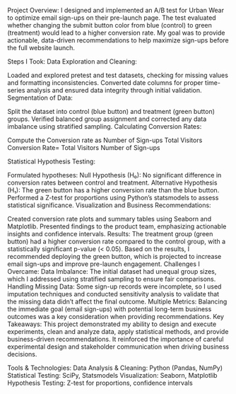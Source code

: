 Project Overview:
I designed and implemented an A/B test for Urban Wear to optimize email sign-ups on their pre-launch page. The test evaluated whether changing the submit button color from blue (control) to green (treatment) would lead to a higher conversion rate. My goal was to provide actionable, data-driven recommendations to help maximize sign-ups before the full website launch.

Steps I Took:
Data Exploration and Cleaning:

Loaded and explored pretest and test datasets, checking for missing values and formatting inconsistencies.
Converted date columns for proper time-series analysis and ensured data integrity through initial validation.
Segmentation of Data:

Split the dataset into control (blue button) and treatment (green button) groups.
Verified balanced group assignment and corrected any data imbalance using stratified sampling.
Calculating Conversion Rates:

Compute the Conversion rate as 
Number of Sign-ups
Total Visitors
Conversion Rate= 
Total Visitors
Number of Sign-ups
​
 
Statistical Hypothesis Testing:

Formulated hypotheses:
Null Hypothesis (H₀): No significant difference in conversion rates between control and treatment.
Alternative Hypothesis (H₁): The green button has a higher conversion rate than the blue button.
Performed a Z-test for proportions using Python’s statsmodels to assess statistical significance.
Visualization and Business Recommendations:

Created conversion rate plots and summary tables using Seaborn and Matplotlib.
Presented findings to the product team, emphasizing actionable insights and confidence intervals.
Results:
The treatment group (green button) had a higher conversion rate compared to the control group, with a statistically significant p-value (< 0.05).
Based on the results, I recommended deploying the green button, which is projected to increase email sign-ups and improve pre-launch engagement.
Challenges I Overcame:
Data Imbalance: The initial dataset had unequal group sizes, which I addressed using stratified sampling to ensure fair comparisons.
Handling Missing Data: Some sign-up records were incomplete, so I used imputation techniques and conducted sensitivity analysis to validate that the missing data didn’t affect the final outcome.
Multiple Metrics: Balancing the immediate goal (email sign-ups) with potential long-term business outcomes was a key consideration when providing recommendations.
Key Takeaways:
This project demonstrated my ability to design and execute experiments, clean and analyze data, apply statistical methods, and provide business-driven recommendations. It reinforced the importance of careful experimental design and stakeholder communication when driving business decisions.

Tools & Technologies:
Data Analysis & Cleaning: Python (Pandas, NumPy)
Statistical Testing: SciPy, Statsmodels
Visualization: Seaborn, Matplotlib
Hypothesis Testing: Z-test for proportions, confidence intervals
